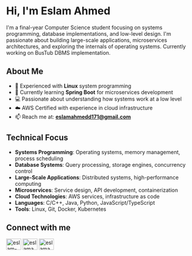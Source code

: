 # Hi, I'm Eslam Ahmed

I'm a final-year Computer Science student focusing on systems programming, database implementations, and low-level design. I'm passionate about building large-scale applications, microservices architectures, and exploring the internals of operating systems. Currently working on BusTub DBMS implementation.

## About Me
- 🐧 Experienced with **Linux** system programming
- 🌱 Currently learning **Spring Boot** for microservices development
- 💻 Passionate about understanding how systems work at a low level
- ☁️ AWS Certified with experience in cloud infrastructure
- 📫 Reach me at: **eslamahmedd171@gmail.com**

## Technical Focus
- **Systems Programming**: Operating systems, memory management, process scheduling
- **Database Systems**: Query processing, storage engines, concurrency control
- **Large-Scale Applications**: Distributed systems, high-performance computing
- **Microservices**: Service design, API development, containerization
- **Cloud Technologies**: AWS services, infrastructure as code
- **Languages**: C/C++, Java, Python, JavaScript/TypeScript
- **Tools**: Linux, Git, Docker, Kubernetes

## Connect with me
<p>
<a href="https://linkedin.com/in/eslam-ahmed-3149362b4" target="blank"><img align="center" src="https://raw.githubusercontent.com/rahuldkjain/github-profile-readme-generator/master/src/images/icons/Social/linked-in-alt.svg" alt="eslam-ahmed-3149362b4" height="30" width="40" /></a>
<a href="https://codeforces.com/profile/eslamahmed171" target="blank"><img align="center" src="https://raw.githubusercontent.com/rahuldkjain/github-profile-readme-generator/master/src/images/icons/Social/codeforces.svg" alt="eslamahmed171" height="30" width="40" /></a>
<a href="https://www.leetcode.com/eslamahmed171" target="blank"><img align="center" src="https://raw.githubusercontent.com/rahuldkjain/github-profile-readme-generator/master/src/images/icons/Social/leet-code.svg" alt="eslamahmed171" height="30" width="40" /></a>
</p>

